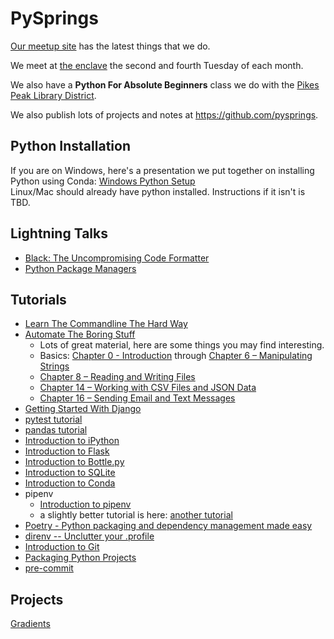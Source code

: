 PySprings
=========
[Our meetup site](https://www.meetup.com/pysprings/) has the latest things that we do.

We meet at [the enclave](http://enclavecoop.com/) the second and fourth Tuesday of each month.

We also have a **Python For Absolute Beginners** class we do with the [Pikes Peak Library District](https://ppld.org/).

We also publish lots of projects and notes at <https://github.com/pysprings>.

Python Installation
-------------------
If you are on Windows, here's a presentation we put together on installing Python using Conda: [Windows Python Setup](https://github.com/pysprings/windows-python-setup)  
Linux/Mac should already have python installed.  Instructions if it isn't is TBD.

Lightning Talks
---------------
- [Black: The Uncompromising Code Formatter](https://youtu.be/bTAFl8P2DkE?t=299)
- [Python Package Managers](https://youtu.be/3J02sec99RM)

Tutorials
---------

- [Learn The Commandline The Hard Way](https://learnpythonthehardway.org/book/appendixa.html)
- [Automate The Boring Stuff](https://automatetheboringstuff.com)
    *   Lots of great material, here are some things you may find interesting.
    *   Basics: [Chapter 0 - Introduction](http://automatetheboringstuff.com/chapter0/) through [Chapter 6 – Manipulating Strings](http://automatetheboringstuff.com/chapter6/)
    *   [Chapter 8 – Reading and Writing Files](http://automatetheboringstuff.com/chapter8/)
    *   [Chapter 14 – Working with CSV Files and JSON Data](http://automatetheboringstuff.com/chapter14/)
    *   [Chapter 16 – Sending Email and Text Messages](http://automatetheboringstuff.com/chapter16/)
- [Getting Started With Django](https://www.djangoproject.com/start/)
- [pytest tutorial](https://semaphoreci.com/community/tutorials/testing-python-applications-with-pytest)
- [pandas tutorial](https://pandas.pydata.org/pandas-docs/stable/10min.html#min)
- [Introduction to iPython](https://ipython.readthedocs.io/en/stable/interactive/)
- [Introduction to Flask](http://flask.pocoo.org/docs/1.0/tutorial/)
- [Introduction to Bottle.py](https://bottlepy.org/docs/dev/tutorial.html)
- [Introduction to SQLite](http://www.sqlitetutorial.net/sqlite-python/sqlite-python-select/)
- [Introduction to Conda](https://conda.io/docs/user-guide/tutorials/)
- pipenv
    * [Introduction to pipenv](https://docs.pipenv.org/basics/)
    * a slightly better tutorial is here: [another tutorial](https://realpython.com/pipenv-guide/#pipenv-introduction)
- [Poetry - Python packaging and dependency management made easy](https://poetry.eustace.io/docs/)
- [direnv -- Unclutter your .profile](https://github.com/direnv/direnv#direnv----unclutter-your-profile)
- [Introduction to Git](https://git-scm.com/docs/gittutorial)
- [Packaging Python Projects](https://packaging.python.org/tutorials/packaging-projects/)
- [pre-commit](https://pre-commit.com/)

Projects
--------
[Gradients](pysprings-gradients/gradients.ipynb)
